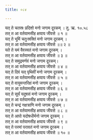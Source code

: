 ```yaml
---
title: ०८४

---
```

यत् ते चतस्रः प्रदिशो मनो जगाम दूरकम् । तु. ऋ. १०.५८  
तत् त आ वर्तयामसीह क्षयाय जीवसे ॥ १ ॥  
यत् ते भूमिं चतुःस्रक्तिं मनो जगाम दूरकम् ।  
तत् त आ वर्तयामसीह क्षयाय जीवसे ॥॥ २ ॥  
यते ते यमं वैवस्वतं मनो जगाम दूरकम् ।  
तत् त आ वर्तयामसीह क्षयाय जीवसे ॥ ३ ॥  
यत् ते समुद्रमर्णवं मनो जगाम दूरकम्।  
तत् त आ वर्तयामसीह क्षयाय जीवसे ॥ ४ ॥  
यत् ते दिवं यत् पृथिवीं मनो जगाम दूरकम् ।  
तत् त आ वर्तयामसीह क्षयाय जीवसे ॥ ५ ॥  
यत् ते वायुमन्तरिक्षं मनो जगाम दूरकम् ।  
तत् त आ वर्तयामसीह क्षयाय जीवसे ॥ ६ ॥  
यत् ते सूर्यं यदुषसं मनो जगाम दूरकम् ।  
तत् त आ वर्तयामसीह क्षयाय जीवसे ॥ ७ ॥  
यत् ते चन्द्रं नक्षत्राणि मनो जगाम दूरकम् ।  
तत् त आ वर्तयामसीह क्षयाय जीवसे ॥ ८ ॥  
यत् ते आपो यदोषधीर्मनो जगाम दूरकम् ।  
तत् त आ वर्तयामसीह क्षयाय जीवसे ॥ ९ ॥  
यत् ते परमां परावतं मनो जगाम दूरकम ।  
तत् त आ वर्तयामसीह क्षयाय जीवसे ॥ १० ॥  